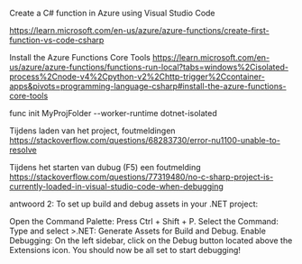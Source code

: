 Create a C# function in Azure using Visual Studio Code

https://learn.microsoft.com/en-us/azure/azure-functions/create-first-function-vs-code-csharp

Install the Azure Functions Core Tools
https://learn.microsoft.com/en-us/azure/azure-functions/functions-run-local?tabs=windows%2Cisolated-process%2Cnode-v4%2Cpython-v2%2Chttp-trigger%2Ccontainer-apps&pivots=programming-language-csharp#install-the-azure-functions-core-tools

func init MyProjFolder --worker-runtime dotnet-isolated

Tijdens laden van het project, foutmeldingen
https://stackoverflow.com/questions/68283730/error-nu1100-unable-to-resolve

Tijdens het starten van dubug (F5) een foutmelding
https://stackoverflow.com/questions/77319480/no-c-sharp-project-is-currently-loaded-in-visual-studio-code-when-debugging

antwoord 2:
To set up build and debug assets in your .NET project:

Open the Command Palette: Press Ctrl + Shift + P.
Select the Command: Type and select >.NET: Generate Assets for Build and Debug.
Enable Debugging: On the left sidebar, click on the Debug button located above the Extensions icon.
You should now be all set to start debugging!

